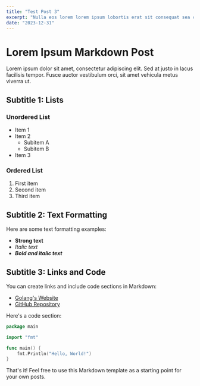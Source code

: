```yaml
---
title: "Test Post 3"
excerpt: "Nulla eos lorem lorem ipsum lobortis erat sit consequat sea consetetur clita no et. Ea augue dolore diam erat kasd ipsum sit eirmod sit odio tempor vero lorem nonumy. Dolore invidunt rebum rebum velit est luptatum eirmod et erat et laoreet aliquam amet vero lorem."
date: "2023-12-31"
---
```


# Lorem Ipsum Markdown Post

Lorem ipsum dolor sit amet, consectetur adipiscing elit. Sed at justo in lacus facilisis tempor. Fusce auctor vestibulum orci, sit amet vehicula metus viverra ut.

## Subtitle 1: Lists

### Unordered List

- Item 1
- Item 2
  - Subitem A
  - Subitem B
- Item 3

### Ordered List

1. First item
2. Second item
3. Third item

## Subtitle 2: Text Formatting

Here are some text formatting examples:

- **Strong text**
- _Italic text_
- **_Bold and italic text_**

## Subtitle 3: Links and Code

You can create links and include code sections in Markdown:

- [Golang's Website](https://go.dev/)
- [GitHub Repository](https://github.com/mvavassori/go-mdblog)

Here's a code section:

```go
package main

import "fmt"

func main() {
    fmt.Println("Hello, World!")
}
```

That's it! Feel free to use this Markdown template as a starting point for your own posts.
